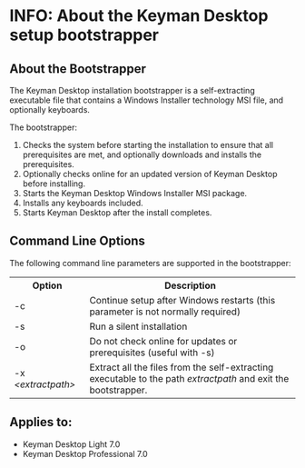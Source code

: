 # INFO: About the Keyman Desktop setup bootstrapper

<h2>About the Bootstrapper</h2>

<p>The Keyman Desktop installation bootstrapper is a self-extracting executable file that contains a Windows Installer technology MSI file, and optionally keyboards.</p>

<p>The bootstrapper:</p>

<ol>
<li>Checks the system before starting the installation to ensure that all prerequisites are met, and optionally downloads and installs the prerequisites.</li>
<li>Optionally checks online for an updated version of Keyman Desktop before installing.</li>
<li>Starts the Keyman Desktop Windows Installer MSI package.</li>
<li>Installs any keyboards included.</li>
<li>Starts Keyman Desktop after the install completes.</li>
</ol>

<h2>Command Line Options</h2>

<p>The following command line parameters are supported in the bootstrapper:</p>

<table class='display'><tr><th>Option</th><th>Description</th></tr>

<tr><td>-c</td><td>Continue setup after Windows restarts (this parameter is not normally required)</td></tr>
<tr><td>-s</td><td>Run a silent installation</td></tr>
<tr><td>-o</td><td>Do not check online for updates or prerequisites (useful with -s)</td></tr>
<tr><td>-x <i>&lt;extractpath&gt;</i></td><td>Extract all the files from the self-extracting executable to the path <i>extractpath</i> and exit the bootstrapper.</td></tr>
</table>


## Applies to:
 * Keyman Desktop Light 7.0
 * Keyman Desktop Professional 7.0
